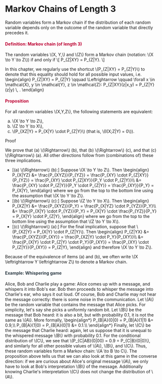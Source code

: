 # Markov Chains of Length 3

<p>Random variables form a Markov chain if the distribution of each random variable depends only on the outcome of the random variable that directly precedes it.</p>
<div class="content-box pad-box-mini border border-trbl border-round">
<h4 style="color: #bc0031;"><strong>Definition: Markov chain (of length 3)</strong></h4>
The random variables \(X, Y,\) and \(Z\) form a Markov chain (notation: \(X \to Y \to Z\)) if and only if \[ P_{Z|XY} = P_{Z|Y}. \]</div>
<p>In this chapter, we regularly use the shortcut \(P_{Z|XY} = P_{Z|Y}\) to denote that this equality should hold for all possible input values, i.e. \begin{align} P_{Z|XY} = P_{Z|Y} \qquad \Leftrightarrow \qquad \forall x \in \mathcal{X}, y \in \mathcal{Y}, z \in \mathcal{Z}: P_{Z|XY}(z|x,y) = P_{Z|Y}(z|y) \, . \end{align}</p>
<div class="content-box pad-box-mini border border-trbl border-round">
<h4 style="color: #bc0031;"><strong>Proposition</strong></h4>
For all random variables \(X,Y,Z\), the following statements are equivalent:
<ol type="a">
<li>\(X \to Y \to Z\),</li>
<li>\(Z \to Y \to X\),</li>
<li>\(P_{XZ|Y} = P_{X|Y} \cdot P_{Z|Y}\) (that is, \(I(X;Z|Y) = 0\)). </li>
</ol>
<p><span class="element_toggler" role="button" aria-controls="group1" aria-label="Toggler" aria-expanded="false"><span class="Button">Proof</span></span></p>
<div id="group1" style="">
<div class="content-box">We prove that (a) \(\Rightarrow\) (b), that (b) \(\Rightarrow\) (c), and that (c) \(\Rightarrow\) (a). All other directions follow from (combinations of) these three implications.</div>
<ul>
<li>[(a) \(\Rightarrow\) (b):] Suppose \(X \to Y \to Z\). Then \begin{align} P_{X|YZ} &amp;= \frac{P_{XYZ}}{P_{YZ}} = \frac{P_{XY} \cdot P_{Z|XY}}{P_{YZ}} = \frac{P_{XY} \cdot P_{Z|XY}}{P_Y \cdot P_{Z|Y}}\\ &amp;= \frac{P_{XY} \cdot P_{Z|Y}}{P_Y \cdot P_{Z|Y}} = \frac{P_{XY}}{P_Y} = P_{X|Y}, \end{align} where we go from the top to the bottom line using the assumption that \(X \to Y \to Z\).</li>
<li>[(b) \(\Rightarrow\) (c):] Suppose \(Z \to Y \to X\). Then \begin{align} P_{XZ|Y} &amp;= \frac{P_{XYZ}}{P_Y} = \frac{P_{X|YZ} \cdot P_{YZ}}{P_Y}\\ &amp;= \frac{P_{X|Y} \cdot P_{YZ}}{P_Y} = P_{X|Y} \cdot \frac{P_{YZ}}{P_Y} = P_{X|Y} \cdot P_{Z|Y}, \end{align} where we go from the top to the bottom line using the assumption that \(Z \to Y \to X\).</li>
<li>[(c) \(\Rightarrow\) (a):] For the final implication, suppose that \(P_{XZ|Y} = P_{X|Y} \cdot P_{Z|Y}\). Then \begin{align} P_{Z|YX} &amp;= \frac{P_{XYZ}}{P_{XY}} = \frac{P_{XZ|Y} \cdot P_Y}{P_{XY}}\\ &amp;= \frac{P_{X|Y} \cdot P_{Z|Y} \cdot P_Y}{P_{XY}} = \frac{P_{XY} \cdot P_{Z|Y}}{P_{XY}} = P_{Z|Y}, \end{align} and therefore \(X \to Y \to Z\).</li>
</ul>
</div>
</div>
<p>Because of the equivalence of items (a) and (b), we often write \(X \leftrightarrow Y \leftrightarrow Z\) to denote a Markov chain.</p>
<div class="content-box pad-box-mini border border-trbl border-round">
<h4 style="color: #2d3b45;"><strong>Example: Whispering game</strong></h4>
Alice, Bob and Charlie play a game: Alice comes up with a message, and whispers it into Bob's ear. Bob then proceeds to whisper the message into Charlie's ear, who says it out loud. Of course, Bob and Charlie may not hear the message correctly: there is some noise in the communication. Let \(A\) be the random variable that contains the message that Alice picks. For simplicity, let's say she picks a uniformly random bit. Let \(B\) be the message that Bob heard: it is also a bit, but with probability 0.1, it is not the same as \(A\). More formally, \begin{align*} P_{B|A}(0|0) = P_{B|A}(1|1) &amp;= 0.9,\\ P_{B|A}(1|0) = P_{B|A}(0|1) &amp;= 0.1.\\ \end{align*} Finally, let \(C\) be the message that Charlie heard: again, let us suppose that it is unequal to the whispered message \(B\) with probability 0.1. For the conditional distribution of \(C\), we see that \(P_{C|AB}(0|00) = 0.9 = P_{C|B}(0|0)\), and similarly for all other possible values of \(A\), \(B\), and \(C\). Thus, these random variables form a Markov chain: \(A \to B \to C\). The proposition above tells us that we can also look at this game in the converse direction: if we are curious about Alice's original message \(A\), we only have to look at Bob's interpretation \(B\) of the message. Additionally knowing Charlie's interpretation \(C\) does not change the distribution of \(A\).</div>